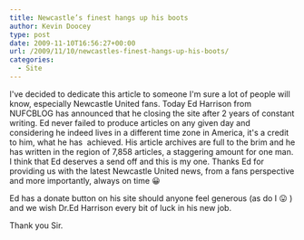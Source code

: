 ```yaml
---
title: Newcastle’s finest hangs up his boots
author: Kevin Doocey
type: post
date: 2009-11-10T16:56:27+00:00
url: /2009/11/10/newcastles-finest-hangs-up-his-boots/
categories:
  - Site
---
```


I've decided to dedicate this article to someone I'm sure a lot of people will know, especially Newcastle United fans. Today Ed Harrison from NUFCBLOG has announced that he closing the site after 2 years of constant writing. Ed never failed to produce articles on any given day and considering he indeed lives in a different time zone in America, it's a credit to him, what he has  achieved. His article archives are full to the brim and he has written in the region of 7,858 articles, a staggering amount for one man. I think that Ed deserves a send off and this is my one. Thanks Ed for providing us with the latest Newcastle United news, from a fans perspective and more importantly, always on time 😀

Ed has a donate button on his site should anyone feel generous (as do I 😛 ) and we wish Dr.Ed Harrison every bit of luck in his new job.

Thank you Sir.
